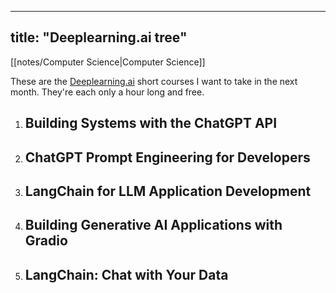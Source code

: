 
---
title: "Deeplearning.ai tree"
---
[[notes/Computer Science|Computer Science]]

These are the [Deeplearning.ai](https://www.deeplearning.ai) short courses I want to take in the next month. They're each only a hour long and free.

1. ## Building Systems with the ChatGPT API
2. ## ChatGPT Prompt Engineering for Developers
3. ## LangChain for LLM Application Development
4. ## Building Generative AI Applications with Gradio
5. ## LangChain: Chat with Your Data